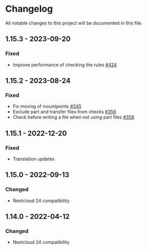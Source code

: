 # Changelog
All notable changes to this project will be documented in this file.

## 1.15.3 - 2023-09-20
### Fixed
- Improve performance of checking the rules
  [#424](https://github.com/nextcloud/files_accesscontrol/pull/424)

## 1.15.2 - 2023-08-24
### Fixed
- Fix moving of mountpoints
  [#345](https://github.com/nextcloud/files_accesscontrol/pull/345)
- Exclude part and transfer files from checks
  [#356](https://github.com/nextcloud/files_accesscontrol/pull/356)
- Check before writing a file when not using part files
  [#358](https://github.com/nextcloud/files_accesscontrol/pull/358)

## 1.15.1 - 2022-12-20
### Fixed
- Translation updates

## 1.15.0 - 2022-09-13
### Changed
- Nextcloud 24 compatibility

## 1.14.0 - 2022-04-12
### Changed
- Nextcloud 24 compatibility
